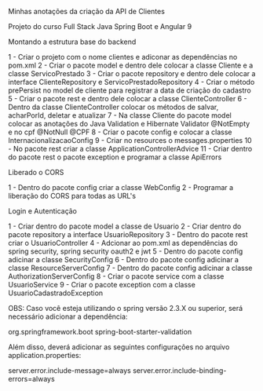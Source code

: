 Minhas anotações da criação da API de Clientes

Projeto do curso Full Stack Java Spring Boot e Angular 9

Montando a estrutura base do backend

1 - Criar o projeto com o nome clientes e adiconar as dependências no pom.xml
2 - Criar o pacote model e dentro dele colocar a classe Cliente e a classe ServicoPrestado
3 - Criar o pacote repository e dentro dele colocar a interface ClienteRepository e ServicoPrestadoRepository
4 - Criar o método prePersist no model de cliente para registrar a data de criação do cadastro
5 - Criar o pacote rest e dentro dele colocar a classe ClienteController
6 - Dentro da classe ClienteController colocar os métodos de salvar, acharPorId, deletar e atualizar
7 - Na classe Cliente do pacote model colocar as anotações do Java Validation e Hibernate Validator @NotEmpty e no cpf @NotNull @CPF
8 - Criar o pacote config e colocar a classe InternacionalizacaoConfig
9 - Criar no resources o messages.properties
10 - No pacote rest criar a classe ApplicationControllerAdvice
11 - Criar dentro do pacote rest o pacote exception e programar a classe ApiErrors


Liberado o CORS

1 - Dentro do pacote config criar a classe WebConfig
2 - Programar a liberação do CORS para todas as URL's


Login e Autenticação

1 - Criar dentro do pacote model a classe de Usuario
2 - Criar dentro do pacote repository a interface UsuarioRepository
3 - Dentro do pacote rest criar o UsuarioController
4 - Adcionar ao pom.xml as dependências do spring security, spring security oauth2 e jwt
5 - Dentro do pacote config adicinar a classe SecurityConfig
6 - Dentro do pacote config adicinar a classe ResourceServerConfig 
7 - Dentro do pacote config adicinar a classe AuthorizationServerConfig 
8 - Criar o pacote service com a classe UsuarioService
9 - Criar o pacote exception com a classe UsuarioCadastradoException



OBS:
Caso você esteja utilizando o spring versão 2.3.X ou superior, será necessário adicionar a dependência:

<dependency>
    <groupId>org.springframework.boot</groupId>
    <artifactId>spring-boot-starter-validation</artifactId>
</dependency>

Além disso, deverá adicionar as seguintes configurações no arquivo application.properties:

server.error.include-message=always
server.error.include-binding-errors=always